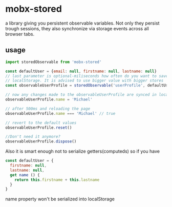 # mobx-stored
a library giving you persistent observable variables. Not only they persist trough sessions, they also synchronize via storage events across all browser tabs.

## usage
```javascript
import storedObservable from 'mobx-stored'

const defaultUser = {email: null, firstname: null, lastname: null}
// last parameter is optional-miliseconds how often do you want to save into
// localStorage. It is advised to use bigger value with bigger stores
const observableUserProfile = storedObservable('userProfile', defaultUser, 500)   

// now any changes made to the observableUserProfile are synced in localStorage
observableUserProfile.name = 'Michael'

// after 500ms and reloading the page
observableUserProfile.name === 'Michael' // true

// revert to the default values
observableUserProfile.reset()

//Don't need it anymore?
observableUserProfile.dispose()
```

Also it is smart enough not to serialize getters(computeds) so if you have

```javascript
const defaultUser = {
  firstname: null,
  lastname: null,
  get name () {
    return this.firstname + this.lastname
  }
}
```

name property won't be serialized into localStorage
